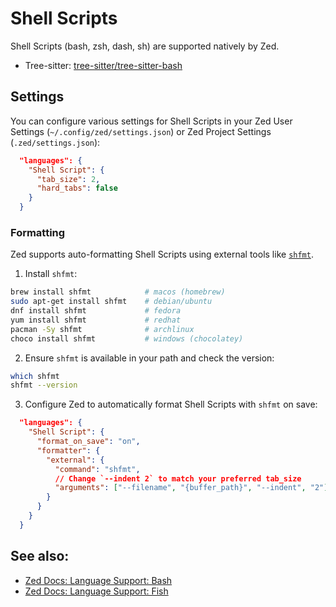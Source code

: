 # Shell Scripts

Shell Scripts (bash, zsh, dash, sh) are supported natively by Zed.

- Tree-sitter: [tree-sitter/tree-sitter-bash](https://tvv.tw/https://github.com/tree-sitter/tree-sitter-bash)

## Settings

You can configure various settings for Shell Scripts in your Zed User Settings (`~/.config/zed/settings.json`) or Zed Project Settings (`.zed/settings.json`):

```json
  "languages": {
    "Shell Script": {
      "tab_size": 2,
      "hard_tabs": false
    }
  }
```

### Formatting

Zed supports auto-formatting Shell Scripts using external tools like [`shfmt`](https://tvv.tw/https://github.com/mvdan/sh).

1. Install `shfmt`:

```sh
brew install shfmt            # macos (homebrew)
sudo apt-get install shfmt    # debian/ubuntu
dnf install shfmt             # fedora
yum install shfmt             # redhat
pacman -Sy shfmt              # archlinux
choco install shfmt           # windows (chocolatey)
```

2. Ensure `shfmt` is available in your path and check the version:

```sh
which shfmt
shfmt --version
```

3. Configure Zed to automatically format Shell Scripts with `shfmt` on save:

```json
  "languages": {
    "Shell Script": {
      "format_on_save": "on",
      "formatter": {
        "external": {
          "command": "shfmt",
          // Change `--indent 2` to match your preferred tab_size
          "arguments": ["--filename", "{buffer_path}", "--indent", "2"]
        }
      }
    }
  }
```

## See also:

- [Zed Docs: Language Support: Bash](./bash.md)
- [Zed Docs: Language Support: Fish](./fish.md)
